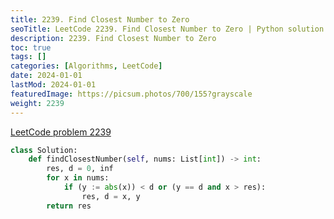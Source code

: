 ```yaml
---
title: 2239. Find Closest Number to Zero
seoTitle: LeetCode 2239. Find Closest Number to Zero | Python solution and explanation
description: 2239. Find Closest Number to Zero
toc: true
tags: []
categories: [Algorithms, LeetCode]
date: 2024-01-01
lastMod: 2024-01-01
featuredImage: https://picsum.photos/700/155?grayscale
weight: 2239
---
```


[LeetCode problem 2239](https://leetcode.com/problems/find-closest-number-to-zero/)

```python
class Solution:
    def findClosestNumber(self, nums: List[int]) -> int:
        res, d = 0, inf
        for x in nums:
            if (y := abs(x)) < d or (y == d and x > res):
                res, d = x, y
        return res

```
